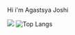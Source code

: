 Hi i'm Agastsya Joshi

![](https://github-readme-stats.vercel.app/api?username=agastsya&show_icons=true&theme=radica)   ![Top Langs](https://github-readme-stats.vercel.app/api/top-langs/?username=agastsya&layout=compact)

